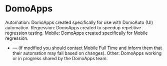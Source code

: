 # DomoApps

Automation: DomoApps created specifically for use with DomoAuto (UI) automation.
Regression: DomoApps created to speedup repetitive regression testing.
Mobile: DomoApps created specifically for Mobile regression.
 - — (if modified you should contact Mobile Full Time and inform them that their automation may fail based on changes).
Other: DomoApps working or in progress shared by the DomoApps team.